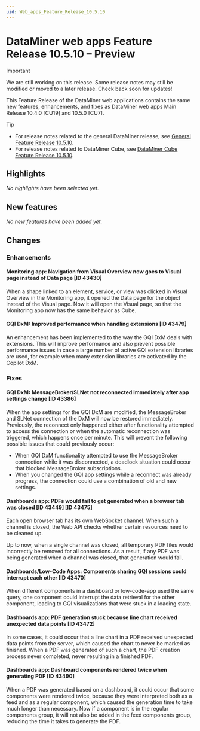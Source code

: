 ```yaml
---
uid: Web_apps_Feature_Release_10.5.10
---
```


# DataMiner web apps Feature Release 10.5.10 – Preview

> [!IMPORTANT]
> We are still working on this release. Some release notes may still be modified or moved to a later release. Check back soon for updates!

This Feature Release of the DataMiner web applications contains the same new features, enhancements, and fixes as DataMiner web apps Main Release 10.4.0 [CU19] and 10.5.0 [CU7].

> [!TIP]
>
> - For release notes related to the general DataMiner release, see [General Feature Release 10.5.10](xref:General_Feature_Release_10.5.10).
> - For release notes related to DataMiner Cube, see [DataMiner Cube Feature Release 10.5.10](xref:Cube_Feature_Release_10.5.10).

## Highlights

*No highlights have been selected yet.*

## New features

*No new features have been added yet.*

## Changes

### Enhancements

#### Monitoring app: Navigation from Visual Overview now goes to Visual page instead of Data page [ID 43430]

<!-- 10.4.0 [CU19] / MR 10.5.0 [CU7] - FR 10.5.10 -->

When a shape linked to an element, service, or view was clicked in Visual Overview in the Monitoring app, it opened the Data page for the object instead of the Visual page. Now it will open the Visual page, so that the Monitoring app now has the same behavior as Cube.

#### GQI DxM: Improved performance when handling extensions [ID 43479]

<!-- MR 10.5.0 [CU7] - FR 10.5.10 -->

An enhancement has been implemented to the way the GQI DxM deals with extensions. This will improve performance and also prevent possible performance issues in case a large number of active GQI extension libraries are used, for example when many extension libraries are activated by the Copilot DxM.

### Fixes

#### GQI DxM: MessageBroker/SLNet not reconnected immediately after app settings change [ID 43386]

<!-- MR 10.5.0 [CU7] - FR 10.5.10 -->

When the app settings for the GQI DxM are modified, the MessageBroker and SLNet connection of the DxM will now be restored immediately. Previously, the reconnect only happened either after functionality attempted to access the connection or when the automatic reconnection was triggered, which happens once per minute. This will prevent the following possible issues that could previously occur:

- When GQI DxM functionality attempted to use the MessageBroker connection while it was disconnected, a deadlock situation could occur that blocked MessageBroker subscriptions.
- When you changed the GQI app settings while a reconnect was already progress, the connection could use a combination of old and new settings.

#### Dashboards app: PDFs would fail to get generated when a browser tab was closed [ID 43449] [ID 43475]

<!-- MR 10.4.0 [CU19] / 10.5.0 [CU7] - FR 10.5.10 - note that 43475 reverts the RN in 10.4.0 CU18/10.5.0 CU6/10.5.9, and it was then added again in the current versions without a separate record -->

Each open browser tab has its own WebSocket channel. When such a channel is closed, the Web API checks whether certain resources need to be cleaned up.

Up to now, when a single channel was closed, all temporary PDF files would incorrectly be removed for all connections. As a result, if any PDF was being generated when a channel was closed, that generation would fail.

#### Dashboards/Low-Code Apps: Components sharing GQI sessions could interrupt each other [ID 43470]

<!-- 10.4.0 [CU19] / MR 10.5.0 [CU7] - FR 10.5.10 -->

When different components in a dashboard or low-code-app used the same query, one component could interrupt the data retrieval for the other component, leading to GQI visualizations that were stuck in a loading state.

#### Dashboards app: PDF generation stuck because line chart received unexpected data points [ID 43472]

<!-- 10.4.0 [CU19] / MR 10.5.0 [CU7] - FR 10.5.10 -->

In some cases, it could occur that a line chart in a PDF received unexpected data points from the server, which caused the chart to never be marked as finished. When a PDF was generated of such a chart, the PDF creation process never completed, never resulting in a finished PDF.

#### Dashboards app: Dashboard components rendered twice when generating PDF [ID 43490]

<!-- 10.4.0 [CU19] / MR 10.5.0 [CU7] - FR 10.5.10 -->

When a PDF was generated based on a dashboard, it could occur that some components were rendered twice, because they were interpreted both as a feed and as a regular component, which caused the generation time to take much longer than necessary. Now if a component is in the regular components group, it will not also be added in the feed components group, reducing the time it takes to generate the PDF.
